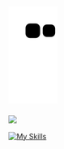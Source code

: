 ![Snake animation](https://github.com/karmugilen/karmugilen/blob/output/github-contribution-grid-snake.svg)
####
![](https://komarev.com/ghpvc/?username=your-karmugilen&color=grey)

[![My Skills](https://skillicons.dev/icons?i=python,kotlin,nodejs,figma&theme=light)](https://skillicons.dev)
